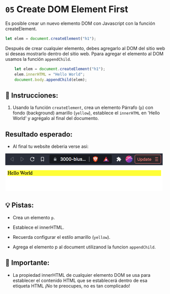 # `05` Create DOM Element First

Es posible crear un nuevo elemento DOM con Javascript con la función createElement.

```js
let elem = document.createElement("h1");
```

Después de crear cualquier elemento, debes agregarlo al DOM del sitio web si deseas mostrarlo dentro del sitio web. Ppara agregar el elemento al DOM usamos la función `appendChild`.

```js
    let elem = document.createElement("h1");
    elem.innerHTML = "Hello World";
    document.body.appendChild(elem);
```

## 📝 Instrucciones:

1. Usando la función `createElement`, crea un elemento Párrafo (`p`) con fondo (background) amarillo (`yellow`), establece el `innerHTML` en 'Hello World' y agrégalo al final del documento.

## Resultado esperado:

+ Al final tu website deberia verse asi:

![exercise 5 expected preview](../../.learn/assets/05.png)

## 💡 Pistas:

+ Crea un elemento `p`.

+ Establece el innerHTML.

+ Recuerda configurar el estilo amarillo (`yellow`).

+ Agrega el elemento p al document utilizanod la funcion `appendChild`.

## 🔎 Importante:

+ La propiedad innerHTML de cualquier elemento DOM se usa para establecer el contenido HTML que se establecerá dentro de esa etiqueta HTML ¡No te preocupes, no es tan complicado!